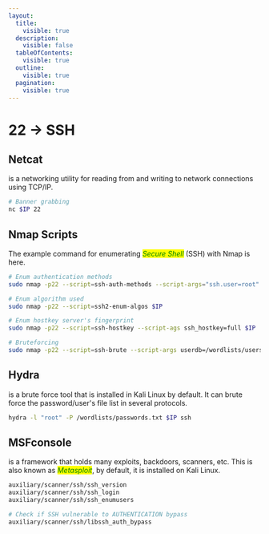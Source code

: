 ```yaml
---
layout:
  title:
    visible: true
  description:
    visible: false
  tableOfContents:
    visible: true
  outline:
    visible: true
  pagination:
    visible: true
---
```


# 22 -> SSH

## Netcat

is a networking utility for reading from and writing to network connections using TCP/IP.

```bash
# Banner grabbing
nc $IP 22
```

## Nmap Scripts

The example command for enumerating _<mark style="color:green;">Secure Shell</mark>_ (SSH) with Nmap is here.

```bash
# Enum authentication methods
sudo nmap -p22 --script=ssh-auth-methods --script-args="ssh.user=root" $IP

# Enum algorithm used
sudo nmap -p22 --script=ssh2-enum-algos $IP

# Enum hostkey server's fingerprint
sudo nmap -p22 --script=ssh-hostkey --script-ags ssh_hostkey=full $IP

# Bruteforcing
sudo nmap -p22 --script=ssh-brute --script-args userdb=/wordlists/users.txt $IP
```

## Hydra

is a brute force tool that is installed in Kali Linux by default. It can brute force the password/user's file list in several protocols.

```bash
hydra -l "root" -P /wordlists/passwords.txt $IP ssh
```

## MSFconsole

is a framework that holds many exploits, backdoors, scanners, etc. This is also known as _<mark style="color:green;">Metasploit</mark>_, by default, it is installed on Kali Linux.

```bash
auxiliary/scanner/ssh/ssh_version
auxiliary/scanner/ssh/ssh_login
auxiliary/scanner/ssh/ssh_enumusers

# Check if SSH vulnerable to AUTHENTICATION bypass
auxiliary/scanner/ssh/libssh_auth_bypass
```

